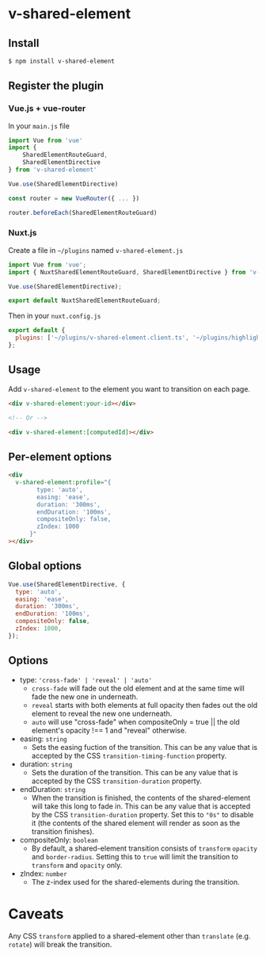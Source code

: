 # v-shared-element

## Install

```sh
$ npm install v-shared-element
```

## Register the plugin

### Vue.js + vue-router

In your `main.js` file

```js
import Vue from 'vue'
import {
    SharedElementRouteGuard,
    SharedElementDirective
} from 'v-shared-element'

Vue.use(SharedElementDirective)

const router = new VueRouter({ ... })

router.beforeEach(SharedElementRouteGuard)
```

### Nuxt.js

Create a file in `~/plugins` named `v-shared-element.js`

```js
import Vue from 'vue';
import { NuxtSharedElementRouteGuard, SharedElementDirective } from 'v-shared-element';

Vue.use(SharedElementDirective);

export default NuxtSharedElementRouteGuard;
```

Then in your `nuxt.config.js`

```js
export default {
  plugins: ['~/plugins/v-shared-element.client.ts', '~/plugins/highlight.ts'],
};
```

## Usage

Add `v-shared-element` to the element you want to transition on each page.

```html
<div v-shared-element:your-id></div>

<!-- Or -->

<div v-shared-element:[computedId]></div>
```

## Per-element options

```html
<div
  v-shared-element:profile="{
        type: 'auto',
        easing: 'ease',
        duration: '300ms',
        endDuration: '100ms',
        compositeOnly: false,
        zIndex: 1000
      }"
></div>
```

## Global options

```js
Vue.use(SharedElementDirective, {
  type: 'auto',
  easing: 'ease',
  duration: '300ms',
  endDuration: '100ms',
  compositeOnly: false,
  zIndex: 1000,
});
```

## Options

- type: `'cross-fade' | 'reveal' | 'auto'`
  - `cross-fade` will fade out the old element and at the same time will fade the new one in underneath.
  - `reveal` starts with both elements at full opacity then fades out the old element to reveal the new one underneath.
  - `auto` will use "cross-fade" when compositeOnly = true || the old element's opacity !== 1 and "reveal" otherwise.
- easing: `string`
  - Sets the easing fuction of the transition. This can be any value that is accepted by the CSS `transition-timing-function` property.
- duration: `string`
  - Sets the duration of the transition. This can be any value that is accepted by the CSS `transition-duration` property.
- endDuration: `string`
  - When the transition is finished, the contents of the shared-element will take this long to fade in. This can be any value that is accepted by the CSS `transition-duration` property. Set this to `"0s"` to disable it (the contents of the shared element will render as soon as the transition finishes).
- compositeOnly: `boolean`
  - By default, a shared-element transition consists of `transform` `opacity` and `border-radius`. Setting this to `true` will limit the transition to `transform` and `opacity` only.
- zIndex: `number`
  - The z-index used for the shared-elements during the transition.

# Caveats

Any CSS `transform` applied to a shared-element other than `translate` (e.g. `rotate`) will break the transition.
